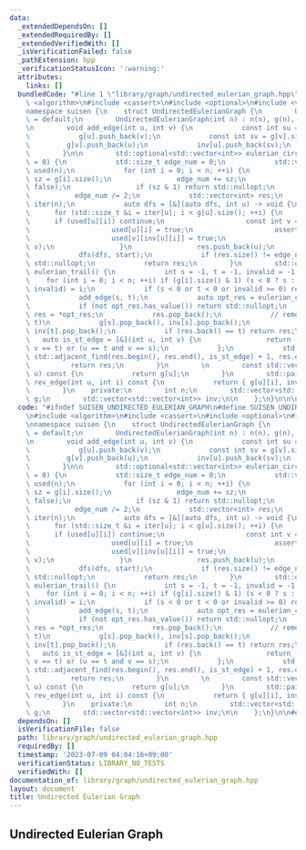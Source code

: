 ```yaml
---
data:
  _extendedDependsOn: []
  _extendedRequiredBy: []
  _extendedVerifiedWith: []
  _isVerificationFailed: false
  _pathExtension: hpp
  _verificationStatusIcon: ':warning:'
  attributes:
    links: []
  bundledCode: "#line 1 \"library/graph/undirected_eulerian_graph.hpp\"\n\n\n\n#include\
    \ <algorithm>\n#include <cassert>\n#include <optional>\n#include <vector>\n\n\
    namespace suisen {\n    struct UndirectedEulerianGraph {\n        UndirectedEulerianGraph()\
    \ = default;\n        UndirectedEulerianGraph(int n) : n(n), g(n), inv(n) {}\n\
    \n        void add_edge(int u, int v) {\n            const int su = g[u].size();\n\
    \            g[u].push_back(v);\n            const int sv = g[v].size();\n   \
    \         g[v].push_back(u);\n            inv[u].push_back(sv);\n            inv[v].push_back(su);\n\
    \        }\n\n        std::optional<std::vector<int>> eulerian_circuit(int start\
    \ = 0) {\n            std::size_t edge_num = 0;\n            std::vector<std::vector<bool>>\
    \ used(n);\n            for (int i = 0; i < n; ++i) {\n                const std::size_t\
    \ sz = g[i].size();\n                edge_num += sz;\n                used[i].resize(sz,\
    \ false);\n                if (sz & 1) return std::nullopt;\n            }\n \
    \           edge_num /= 2;\n            std::vector<int> res;\n            std::vector<std::size_t>\
    \ iter(n);\n            auto dfs = [&](auto dfs, int u) -> void {\n          \
    \      for (std::size_t &i = iter[u]; i < g[u].size(); ++i) {\n              \
    \      if (used[u][i]) continue;\n                    const int v = g[u][i];\n\
    \                    used[u][i] = true;\n                    assert(not used[v][inv[u][i]]);\n\
    \                    used[v][inv[u][i]] = true;\n                    dfs(dfs,\
    \ v);\n                }\n                res.push_back(u);\n            };\n\
    \            dfs(dfs, start);\n            if (res.size() != edge_num + 1) return\
    \ std::nullopt;\n            return res;\n        }\n        std::optional<std::vector<int>>\
    \ eulerian_trail() {\n            int s = -1, t = -1, invalid = -1;\n        \
    \    for (int i = 0; i < n; ++i) if (g[i].size() & 1) (s < 0 ? s : t < 0 ? t :\
    \ invalid) = i;\n            if (s < 0 or t < 0 or invalid >= 0) return std::nullopt;\n\
    \            add_edge(s, t);\n            auto opt_res = eulerian_circuit(s);\n\
    \            if (not opt_res.has_value()) return std::nullopt;\n            auto\
    \ res = *opt_res;\n            res.pop_back();\n            // remove edge (s,\
    \ t)\n            g[s].pop_back(), inv[s].pop_back();\n            g[t].pop_back(),\
    \ inv[t].pop_back();\n            if (res.back() == t) return res;\n         \
    \   auto is_st_edge = [&](int u, int v) {\n                return (u == s and\
    \ v == t) or (u == t and v == s);\n            };\n            std::rotate(res.begin(),\
    \ std::adjacent_find(res.begin(), res.end(), is_st_edge) + 1, res.end());\n  \
    \          return res;\n        }\n        \n        const std::vector<int>& operator[](int\
    \ u) const {\n            return g[u];\n        }\n        std::pair<int, int>\
    \ rev_edge(int u, int i) const {\n            return { g[u][i], inv[u][i] };\n\
    \        }\n    private:\n        int n;\n        std::vector<std::vector<int>>\
    \ g;\n        std::vector<std::vector<int>> inv;\n\n    };\n}\n\n\n"
  code: "#ifndef SUISEN_UNDIRECTED_EULERIAN_GRAPH\n#define SUISEN_UNDIRECTED_EULERIAN_GRAPH\n\
    \n#include <algorithm>\n#include <cassert>\n#include <optional>\n#include <vector>\n\
    \nnamespace suisen {\n    struct UndirectedEulerianGraph {\n        UndirectedEulerianGraph()\
    \ = default;\n        UndirectedEulerianGraph(int n) : n(n), g(n), inv(n) {}\n\
    \n        void add_edge(int u, int v) {\n            const int su = g[u].size();\n\
    \            g[u].push_back(v);\n            const int sv = g[v].size();\n   \
    \         g[v].push_back(u);\n            inv[u].push_back(sv);\n            inv[v].push_back(su);\n\
    \        }\n\n        std::optional<std::vector<int>> eulerian_circuit(int start\
    \ = 0) {\n            std::size_t edge_num = 0;\n            std::vector<std::vector<bool>>\
    \ used(n);\n            for (int i = 0; i < n; ++i) {\n                const std::size_t\
    \ sz = g[i].size();\n                edge_num += sz;\n                used[i].resize(sz,\
    \ false);\n                if (sz & 1) return std::nullopt;\n            }\n \
    \           edge_num /= 2;\n            std::vector<int> res;\n            std::vector<std::size_t>\
    \ iter(n);\n            auto dfs = [&](auto dfs, int u) -> void {\n          \
    \      for (std::size_t &i = iter[u]; i < g[u].size(); ++i) {\n              \
    \      if (used[u][i]) continue;\n                    const int v = g[u][i];\n\
    \                    used[u][i] = true;\n                    assert(not used[v][inv[u][i]]);\n\
    \                    used[v][inv[u][i]] = true;\n                    dfs(dfs,\
    \ v);\n                }\n                res.push_back(u);\n            };\n\
    \            dfs(dfs, start);\n            if (res.size() != edge_num + 1) return\
    \ std::nullopt;\n            return res;\n        }\n        std::optional<std::vector<int>>\
    \ eulerian_trail() {\n            int s = -1, t = -1, invalid = -1;\n        \
    \    for (int i = 0; i < n; ++i) if (g[i].size() & 1) (s < 0 ? s : t < 0 ? t :\
    \ invalid) = i;\n            if (s < 0 or t < 0 or invalid >= 0) return std::nullopt;\n\
    \            add_edge(s, t);\n            auto opt_res = eulerian_circuit(s);\n\
    \            if (not opt_res.has_value()) return std::nullopt;\n            auto\
    \ res = *opt_res;\n            res.pop_back();\n            // remove edge (s,\
    \ t)\n            g[s].pop_back(), inv[s].pop_back();\n            g[t].pop_back(),\
    \ inv[t].pop_back();\n            if (res.back() == t) return res;\n         \
    \   auto is_st_edge = [&](int u, int v) {\n                return (u == s and\
    \ v == t) or (u == t and v == s);\n            };\n            std::rotate(res.begin(),\
    \ std::adjacent_find(res.begin(), res.end(), is_st_edge) + 1, res.end());\n  \
    \          return res;\n        }\n        \n        const std::vector<int>& operator[](int\
    \ u) const {\n            return g[u];\n        }\n        std::pair<int, int>\
    \ rev_edge(int u, int i) const {\n            return { g[u][i], inv[u][i] };\n\
    \        }\n    private:\n        int n;\n        std::vector<std::vector<int>>\
    \ g;\n        std::vector<std::vector<int>> inv;\n\n    };\n}\n\n#endif // SUISEN_UNDIRECTED_EULERIAN_GRAPH\n"
  dependsOn: []
  isVerificationFile: false
  path: library/graph/undirected_eulerian_graph.hpp
  requiredBy: []
  timestamp: '2023-07-09 04:04:16+09:00'
  verificationStatus: LIBRARY_NO_TESTS
  verifiedWith: []
documentation_of: library/graph/undirected_eulerian_graph.hpp
layout: document
title: Undirected Eulerian Graph
---
```

## Undirected Eulerian Graph